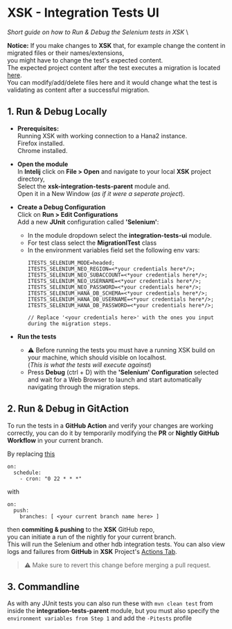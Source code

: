 # XSK - Integration Tests UI
*Short guide on how to Run & Debug the Selenium tests in XSK* \

**Notice:**
If you make changes to **XSK** that, for example change the content in migrated files or their names/extensions, \
you might have to change the test's expected content. \
The expected project content after the test executes a migration is located [here](https://github.com/SAP/xsk/tree/main/integration-tests/ui/src/test/resources/migration/MIGR_TOOLS). \
You can modify/add/delete files here and it would change what the test is validating as content after a successful migration.

## 1. Run & Debug Locally
- **Prerequisites:** \
  Running XSK with working connection to a Hana2 instance. \
  Firefox installed. \
  Chrome installed.

- **Open the module** \
  In **Intelij** click on **File > Open** and navigate to your local **XSK** project directory, \
  Select the **xsk-integration-tests-parent** module and. \
  Open it in a New Window (*as if it were a seperate project*).

- **Create a Debug Configuration** \
  Click on **Run > Edit Configurations** \
  Add a new **JUnit** configuration called **'Selenium'**:
    - In the module dropdown select the **integration-tests-ui** module.
    - For test class select the **MigrationITest** class
    - In the environment variables field set the following env vars:
      ```
      ITESTS_SELENIUM_MODE=headed;
      ITESTS_SELENIUM_NEO_REGION=<*your credentials here*/>;  
      ITESTS_SELENIUM_NEO_SUBACCOUNT=<*your credentials here*/>;  
      ITESTS_SELENIUM_NEO_USERNAME=<*your credentials here*/>;  
      ITESTS_SELENIUM_NEO_PASSWORD=<*your credentials here*/>;  
      ITESTS_SELENIUM_HANA_DB_SCHEMA=<*your credentials here*/>;  
      ITESTS_SELENIUM_HANA_DB_USERNAME=<*your credentials here*/>;  
      ITESTS_SELENIUM_HANA_DB_PASSWORD=<*your credentials here*/>;  
      
      // Replace '<your credentials here>' with the ones you input during the migration steps.
      ```
- **Run the tests**
    - :warning: Before running the tests you must have a running XSK build on your machine, which should visible on localhost.\
      (*This is what the tests will execute against*)
    - Press **Debug** (ctrl + D) with the **'Selenium' Configuration** selected and wait for a Web Browser to launch and start automatically navigating through the migration steps.

## 2. Run & Debug in GitAction
To run the tests in a **GitHub Action** and verify your changes are working correctly,
you can do it by temporarily modifying the **PR** or **Nightly GitHub Workflow** in your current branch.

By replacing [this](https://github.com/SAP/xsk/blob/631d49023ad0c2705452307484b8ba117270e77c/.github/workflows/nightly.yml#L3)
```
on:
  schedule:
    - cron: "0 22 * * *"
```
with
```
on:
  push:
    branches: [ <your current branch name here> ]
```
then **commiting & pushing** to the **XSK** GitHub repo, \
you can initiate a run of the nightly for your current branch. \
This will run the Selenium and other hdb integration tests.
You can also view logs and failures from **GitHub** in **XSK** Project's [Actions Tab](https://github.com/SAP/xsk/actions).
> :warning: Make sure to revert this change before merging a pull request.

## 3. Commandline
As with any JUnit tests you can also run these with `mvn clean test` from inside the **integration-tests-parent** module, but you must also specify the `environment variables from Step 1` and add the `-Pitests` profile